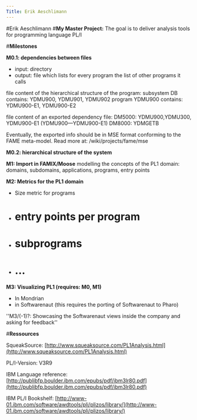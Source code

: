 ```yaml
---
Title: Erik Aeschlimann
---
```

#Erik Aeschlimann
#**My Master Project:**
The goal is to deliver analysis tools for programming language PL/I

#**Milestones**

**M0.1: dependencies between files**


- input: directory
- output: file which lists for every program the list of other programs it calls

file content of the hierarchical structure of the program:
subsystem DB contains: YDMU900, YDMU901, YDMU902
program YDMU900 contains: YDMU900-E1, YDMU900-E2

file content of an exported dependency file:
DM5000: YDMU900,YDMU300, YDMU900-E1 (YDMU900&mdash;YDMU900-E1)
DM8000: YDMGETB

Eventually, the exported info should be in MSE format conforming to the 
FAME meta-model. Read more at: /wiki/projects/fame/mse

**M0.2: hierarchical structure of the system**

**M1: Import in FAMIX/Moose**
modelling the concepts of the PL1 domain: domains, subdomains, applications,
programs, entry points

**M2: Metrics for the PL1 domain**

-  Size metric for programs
-  # entry points per program
-  # subprograms
-  # ...

**M3: Visualizing PL1 (requires: M0, M1)**


-  In Mondrian 
-  in Softwarenaut (this requires the porting of Softwarenaut to Pharo) 

\''M3/(-1)?: Showcasing the Softwarenaut views inside the company
and asking for feedback\''


#**Ressources**

SqueakSource:
[http://www.squeaksource.com/PL1Analysis.html](http://www.squeaksource.com/PL1Analysis.html)


PL/I-Version:	V3R9

IBM Language reference:	
[http://publibfp.boulder.ibm.com/epubs/pdf/ibm3lr80.pdf](http://publibfp.boulder.ibm.com/epubs/pdf/ibm3lr80.pdf)

IBM PL/I Bookshelf:
[http://www-01.ibm.com/software/awdtools/pli/plizos/library/](http://www-01.ibm.com/software/awdtools/pli/plizos/library/)
